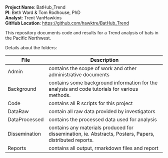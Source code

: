 **Project Name**: BatHub_Trend  
**PI**: Beth Ward & Tom Rodhouse, PhD  
**Analyst**: Trent VanHawkins  
**GitHub Location**:  https://github.com/hawktre/BatHub_Trend

This repository documents code and results for a Trend analysis of bats in the Pacific Northwest. 

Details about the folders:

File | Description
---|----------------------------------------------------------
Admin | contains the scope of work and other administrative documents
Background | contains some background information for the analysis and code tutorials for various methods.
Code | contains all R scripts for this project
DataRaw | contain all raw data provided by investigators
DataProcessed | contains the processed data used for analysis
Dissemination | contains any materials produced for dissemination, ie. Abstracts, Posters, Papers, distributed reports.
Reports | contains all output, rmarkdown files and report
